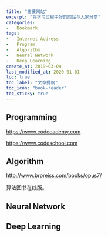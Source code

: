 ```yaml
---
title: "重要网站"
excerpt: "将学习过程中好的网站与大家分享"
categories:
-   Bookmark
tags:
-   Internet Address
-   Program
-   Algorithm
-   Neural Network
-   Deep Learning
create_at: 2019-03-04
last_modified_at: 2020-01-01
toc: true
toc_label: "文章提纲"
toc_icon: "book-reader"
toc_sticky: true
---
```


## Programming

https://www.codecademy.com

https://www.codeschool.com

## Algorithm

http://www.brpreiss.com/books/opus7/

算法图书在线版。

## Neural Network

## Deep Learning